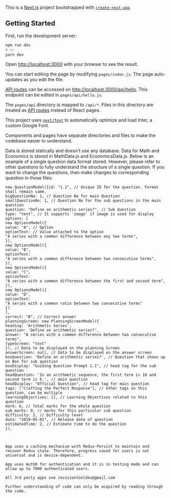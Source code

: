 This is a [Next.js](https://nextjs.org/) project bootstrapped with [`create-next-app`](https://github.com/vercel/next.js/tree/canary/packages/create-next-app).

## Getting Started

First, run the development server:

```bash
npm run dev
# or
yarn dev
```

Open [http://localhost:3000](http://localhost:3000) with your browser to see the result.


You can start editing the page by modifying `pages/index.js`. The page auto-updates as you edit the file.

[API routes](https://nextjs.org/docs/api-routes/introduction) can be accessed on [http://localhost:3000/api/hello](http://localhost:3000/api/hello). This endpoint can be edited in `pages/api/hello.js`.

The `pages/api` directory is mapped to `/api/*`. Files in this directory are treated as [API routes](https://nextjs.org/docs/api-routes/introduction) instead of React pages.

This project uses [`next/font`](https://nextjs.org/docs/basic-features/font-optimization) to automatically optimize and load Inter, a custom Google Font.

Components and pages have separate directories and files to make the codebase easier to understand.

Data is stored statically and doesn’t use any database. Data for Math and Economics is stored in MathData.js and EconomicsData.js. Below is an example of a single question data format stored. However, please refer to other questions to fully understand the structure of a single question. If you want to change the questions, then make changes to corresponding question in those files.
```
new QuestionModel({id: "1.1", // Unique ID for the question. Format shall remain same.
bigQuestionNo: 1, // Question No for main Question
smallQuestionNo: 1, // Question No for the sub questions in the main question
question: "Define an arithmetic series?", // Sub Question
type: "text", // It supports 'image' if image is used for display
options: [
new OptionsModel({
value: "A", // Option
optionText: // Value attached to the option
"A series with a common difference between any two terms",
}),
new OptionsModel({
value: "B",
optionText:
"A series with a common difference between two consecutive terms",
}),
new OptionsModel({
value: "C",
optionText:
"A series with a common difference between the first and second term",
}),
new OptionsModel({
value: "D",
optionText:
"A series with a common ratio between two consecutive terms"
})
],
correct: "B", // Correct answer
planningScreen: new PlanningScreenModel({
heading: 'Arithmetic Series',
question: 'Define an arithmetic series?',
answer: "A series with a common difference between two consecutive terms",
typeScreen: "text"
}), // Data to be displayed on the planning Screen
answerScreen: null, // Data to be displayed on the answer screen
boxQuestion: 'Define an arithmetic series?', // Question that shows up on Box for sub question
boxDisplay: "Guiding Question Prompt 1.1", // head tag for the sub question
headQuestion: 'In an arithmetic sequence, the first term is 10 and second term is 6.', // main question
headDisplay: "Official Question", // head tag for main question
tags: ["Crafting the Perfect Response"], // other tags on this question, can be multiple
learningObjectives: [], // Learning Objectives related to this question
mark: 6, // Total marks for the whole question
sub_marks: 0, // marks for this particular sub question
difficulty: 2, // Difficulty level
date: "2019-05-01", // Release date of question
estimatedTime: 2, // Estimate time to do the question
}),



App uses a caching mechanism with Redux-Persist to maintain and recover Redux state. Therefore, progress saved for users is not universal and is device-dependent.

App uses Auth0 for authentication and it is in testing mode and can allow up to 7000 authenticated users.

All 3rd party apps use revisiontooldev@gmail.com 

Further understanding of code can only be acquired by reading through the code.

